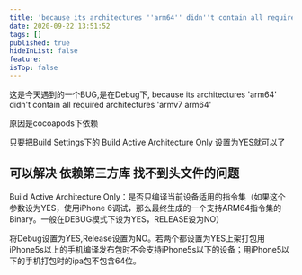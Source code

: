 ```yaml
---
title: 'because its architectures ''arm64'' didn''t contain all required architectures ''armv7 arm64'''
date: 2020-09-22 13:51:52
tags: []
published: true
hideInList: false
feature: 
isTop: false
---
```

这是今天遇到的一个BUG,是在Debug下,
because its architectures 'arm64' didn't contain all required architectures 'armv7 arm64'

原因是cocoapods下依赖

只要把Build Settings下的  Build Active Architecture Only  设置为YES就可以了

## 可以解决  依赖第三方库 找不到头文件的问题

Build Active Architecture Only：是否只编译当前设备适用的指令集（如果这个参数设为YES，使用iPhone 6调试，那么最终生成的一个支持ARM64指令集的Binary。一般在DEBUG模式下设为YES，RELEASE设为NO）

将Debug设置为YES,Release设置为NO。若两个都设置为YES上架打包用iPhone5s以上的手机编译发布包时不会支持iPhone5s以下的设备；用iPhone5以下的手机打包时的ipa包不包含64位。